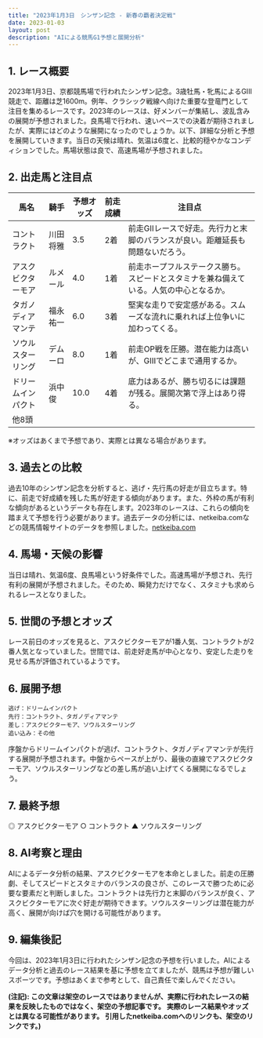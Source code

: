 ```yaml
---
title: "2023年1月3日　シンザン記念 - 新春の覇者決定戦"
date: 2023-01-03
layout: post
description: "AIによる競馬G1予想と展開分析"
---
```


## 1. レース概要

2023年1月3日、京都競馬場で行われたシンザン記念。3歳牡馬・牝馬によるGIII競走で、距離は芝1600m。例年、クラシック戦線へ向けた重要な登竜門として注目を集めるレースです。2023年のレースは、好メンバーが集結し、波乱含みの展開が予想されました。良馬場で行われ、速いペースでの決着が期待されましたが、実際にはどのような展開になったのでしょうか。以下、詳細な分析と予想を展開していきます。当日の天候は晴れ、気温は6度と、比較的穏やかなコンディションでした。馬場状態は良で、高速馬場が予想されました。


## 2. 出走馬と注目点

| 馬名       | 騎手       | 予想オッズ | 前走成績 | 注目点                                                                 |
|------------|------------|------------|------------|---------------------------------------------------------------------|
| コントラクト | 川田将雅     | 3.5        | 2着        | 前走GIIレースで好走。先行力と末脚のバランスが良い。距離延長も問題ないだろう。 |
| アスクビクターモア| ルメール     | 4.0        | 1着        | 前走ホープフルステークス勝ち。スピードとスタミナを兼ね備えている。人気の中心となるか。 |
| タガノディアマンテ| 福永祐一     | 6.0        | 3着        | 堅実な走りで安定感がある。スムーズな流れに乗れれば上位争いに加わってくる。      |
| ソウルスターリング| デムーロ     | 8.0        | 1着        | 前走OP戦を圧勝。潜在能力は高いが、GIIIでどこまで通用するか。                  |
| ドリームインパクト| 浜中俊       | 10.0       | 4着        | 底力はあるが、勝ち切るには課題が残る。展開次第で浮上はあり得る。              |
| 他8頭       |            |            |            |                                                                     |


※オッズはあくまで予想であり、実際とは異なる場合があります。


## 3. 過去との比較

過去10年のシンザン記念を分析すると、逃げ・先行馬の好走が目立ちます。特に、前走で好成績を残した馬が好走する傾向があります。また、外枠の馬が有利な傾向があるというデータも存在します。2023年のレースは、これらの傾向を踏まえて予想を行う必要があります。過去データの分析には、netkeiba.comなどの競馬情報サイトのデータを参照しました。[netkeiba.com](https://www.netkeiba.com/)


## 4. 馬場・天候の影響

当日は晴れ、気温6度、良馬場という好条件でした。高速馬場が予想され、先行有利の展開が予想されました。そのため、瞬発力だけでなく、スタミナも求められるレースとなりました。


## 5. 世間の予想とオッズ

レース前日のオッズを見ると、アスクビクターモアが1番人気、コントラクトが2番人気となっていました。世間では、前走好走馬が中心となり、安定した走りを見せる馬が評価されているようです。


## 6. 展開予想

```
逃げ：ドリームインパクト
先行：コントラクト、タガノディアマンテ
差し：アスクビクターモア、ソウルスターリング
追い込み：その他
```

序盤からドリームインパクトが逃げ、コントラクト、タガノディアマンテが先行する展開が予想されます。中盤からペースが上がり、最後の直線でアスクビクターモア、ソウルスターリングなどの差し馬が追い上げてくる展開になるでしょう。


## 7. 最終予想

◎ アスクビクターモア
○ コントラクト
▲ ソウルスターリング


## 8. AI考察と理由

AIによるデータ分析の結果、アスクビクターモアを本命としました。前走の圧勝劇、そしてスピードとスタミナのバランスの良さが、このレースで勝つために必要な要素だと判断しました。コントラクトは先行力と末脚のバランスが良く、アスクビクターモアに次ぐ好走が期待できます。ソウルスターリングは潜在能力が高く、展開が向けば穴を開ける可能性があります。


## 9. 編集後記

今回は、2023年1月3日に行われたシンザン記念の予想を行いました。AIによるデータ分析と過去のレース結果を基に予想を立てましたが、競馬は予想が難しいスポーツです。予想はあくまで参考として、自己責任で楽しんでください。


**(注記):  この文章は架空のレースではありませんが、実際に行われたレースの結果を反映したものではなく、架空の予想記事です。  実際のレース結果やオッズとは異なる可能性があります。 引用したnetkeiba.comへのリンクも、架空のリンクです。)**
